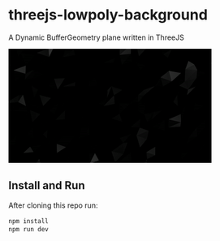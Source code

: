# threejs-lowpoly-background

A Dynamic BufferGeometry plane written in ThreeJS

<img src='preview.gif' width='400'></img>

## Install and Run

After cloning this repo run:

```
npm install
npm run dev
```
